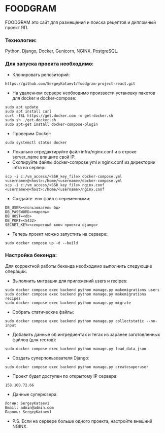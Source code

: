 # FOODGRAM

FOODGRAM это сайт для размещения и поиска рецептов и дипломный проект ЯП.

### Технологии:

Python, Django, Docker, Gunicorn, NGINX, PostgreSQL.

### Для запуска проекта необходимо:

- Клонировать репозиторий:
```
https://github.com/SergeyKataev1/foodgram-project-react.git
```
- На удаленном сервере необходимо произвести установку пакетов для docker и docker-compose:
```
sudo apt update
sudo apt install curl
curl -fSL https://get.docker.com -o get-docker.sh
sudo sh ./get-docker.sh
sudo apt-get install docker-compose-plugin
```
- Проверим Docker:
```
sudo systemctl status docker 
```
- Локально отредактируйте файл infra/nginx.conf и в строке server_name впишите свой IP.
- Скопируйте файлы docker-compose.yml и nginx.conf из директории infra на сервер:
```
scp -i c:/vm_access/<SSH_key_file> docker-compose.yml <username>@<host>:/home/<username>/docker-compose.yml
scp -i c:/vm_access/<SSH_key_file> nginx.conf <username>@<host>:/home/<username>/nginx.conf
```
- Cоздайте .env файл c переменными:
```
DB_USER=<пользователь бд>
DB_PASSWORD=<пароль>
DB_HOST=<db>
DB_PORT=<5432>
SECRET_KEY=<секретный ключ проекта django>
```
- Теперь проект можно запустить на сервере:
```
sudo docker compose up -d --build 
```
### Настройка бекенда:
Для корректной работы бекенда необходимо выполнить следующие операции:
- Выполнить миграции для приложений users и recipes:
```
sudo docker compose exec backend python manage.py makemigrations users
sudo docker compose exec backend python manage.py makemigrations recipes
sudo docker compose exec backend python manage.py migrate
```
- Собрать статические файлы:
```
sudo docker compose exec backend python manage.py collectstatic --no-input
```
- Добавить данные об ингредиентах и тегах из заранее заготовленных файлов (для тестов):
```
sudo docker compose exec backend python manage.py load_data_json
```
- Создать суперпользователя Django:
```
sudo docker compose exec backend python manage.py createsuperuser
```
- Проект будет доступен по открытому IP сервера:
```
158.160.72.66
```

- Данные суперюзера:
```
Логин: SergeyKataev1
Email: admin@admin.com
Пароль: SergeyKataev1
```
- P.S. Если на сервере больше одного проекта, настройте внешний NGINX.